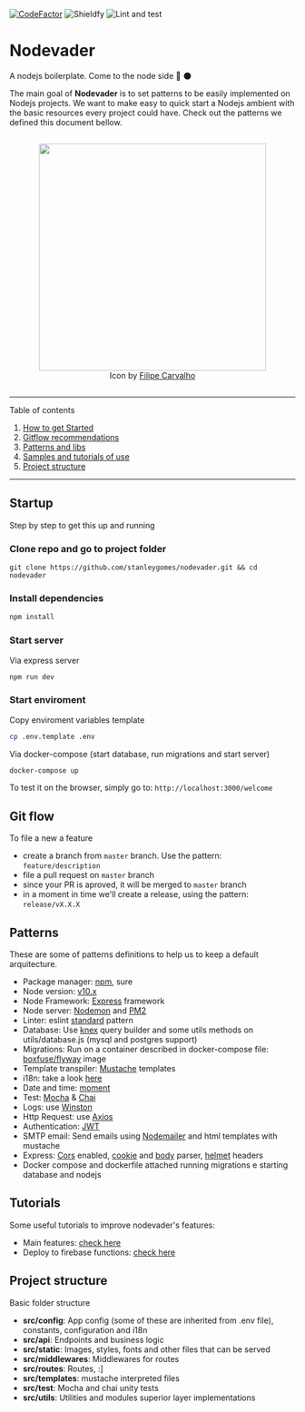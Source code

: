 [![CodeFactor](https://www.codefactor.io/repository/github/stanleygomes/nodevader/badge)](https://www.codefactor.io/repository/github/stanleygomes/nodevader)
![Shieldfy](https://img.shields.io/badge/Shieldfy%20security%20-1%20issue-yellow)
![Lint and test](https://github.com/stanleygomes/nodevader/workflows/Lint%20and%20test/badge.svg)

# Nodevader

A nodejs boilerplate. Come to the node side 🚀 🌑

The main goal of **Nodevader** is to set patterns to be easily implemented on Nodejs projects. We want to make easy to quick start a Nodejs ambient with the basic resources every project could have. Check out the patterns we defined this document bellow.

<p  align="center" style="padding:15px 0;">
	<img src="https://i.imgur.com/z9qKPnW.png" width="400px" />
  <br />
  Icon by <a href="https://dribbble.com/creativeflip" target="_blank">Filipe Carvalho</a>
</p>

*******
Table of contents 
 1. [How to get Started](#startup)
 2. [Gitflow recommendations](#gitflow)
 3. [Patterns and libs](#patterns)
 4. [Samples and tutorials of use](#tutorials)
 5. [Project structure](#projetcstructure)
*******

<div id='startup'/>

## Startup

Step by step to get this up and running

### Clone repo and go to project folder

```
git clone https://github.com/stanleygomes/nodevader.git && cd nodevader
```

### Install dependencies

```bash
npm install
```

### Start server

Via express server

```bash
npm run dev
```

### Start enviroment

Copy enviroment variables template

```bash
cp .env.template .env
```

Via docker-compose (start database, run migrations and start server)

```bash
docker-compose up
```

To test it on the browser, simply go to: `http://localhost:3000/welcome`

<div id='gitflow'/>

## Git flow

To file a new a feature

- create a branch from `master` branch. Use the pattern: `feature/description`
- file a pull request on `master` branch
- since your PR is aproved, it will be merged to `master` branch
- in a moment in time we'll create a release, using the pattern: `release/vX.X.X`

<div id='patterns'/>

## Patterns

These are some of patterns definitions to help us to keep a default arquitecture.

- Package manager: [npm](https://medium.com/@vincentnewkirk/npm-vs-yarn-2019-e88757b17038), sure
- Node version: [v10.x](https://nodejs.org/ca/blog/release/v10.16.3)
- Node Framework: [Express](https://expressjs.com) framework
- Node server: [Nodemon](https://www.npmjs.com/package/nodemon) and [PM2](https://pm2.keymetrics.io/)
- Linter: eslint [standard](https://standardjs.com) pattern
- Database: Use [knex](http://knexjs.org) query builder and some utils methods on utils/database.js (mysql and postgres support)
- Migrations: Run on a container described in docker-compose file: [boxfuse/flyway](https://hub.docker.com/r/boxfuse/flyway/dockerfile) image
- Template transpiler: [Mustache](https://mustache.github.io) templates
- i18n: take a look [here](https://www.npmjs.com/package/i18n)
- Date and time: [moment](https://momentjs.com)
- Test: [Mocha](https://mochajs.org) & [Chai](https://www.chaijs.com)
- Logs: use [Winston](https://www.npmjs.com/package/winston)
- Http Request: use [Axios](https://github.com/axios/axios)
- Authentication: [JWT](https://www.npmjs.com/package/jwt)
- SMTP email: Send emails using [Nodemailer](https://www.npmjs.com/package/nodemailer) and html templates with mustache
- Express: [Cors](https://www.npmjs.com/package/cors) enabled, [cookie](https://www.npmjs.com/package/cookie-parser) and [body](https://www.npmjs.com/package/body-parser) parser, [helmet](https://www.npmjs.com/package/helmet) headers
- Docker compose and dockerfile attached running migrations e starting database and nodejs

<div id='tutorials'/>

## Tutorials

Some useful tutorials to improve nodevader's features:

- Main features: [check here](https://from-tatooine.web.app/nodevader-first-release/)
- Deploy to firebase functions: [check here](https://from-tatooine.web.app/deploy-nodejs-firebase)

<div id='projetcstructure'/>

## Project structure

Basic folder structure

- **src/config**: App config (some of these are inherited from .env file), constants, configuration and i18n
- **src/api**: Endpoints and business logic
- **src/static**: Images, styles, fonts and other files that can be served
- **src/middlewares**: Middlewares for routes
- **src/routes**: Routes, :]
- **src/templates**: mustache interpreted files
- **src/test**: Mocha and chai unity tests
- **src/utils**: Utilities and modules superior layer implementations
